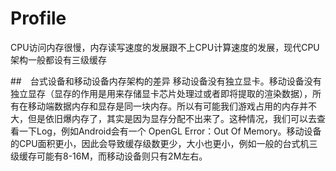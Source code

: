 # Profile

CPU访问内存很慢，内存读写速度的发展跟不上CPU计算速度的发展，现代CPU架构一般都设有三级缓存


##　台式设备和移动设备内存架构的差异
移动设备没有独立显卡。移动设备没有独立显存（显存的作用是用来存储显卡芯片处理过或者即将提取的渲染数据），所有在移动端数据内存和显存是同一块内存。所以有可能我们游戏占用的内存并不大，但是依旧爆内存了，其实是因为显存分配不出来了。这种情况，我们可以去查看一下Log，例如Android会有一个 OpenGL Error：Out Of Memory。移动设备的CPU面积更小，因此会导致缓存级数更少，大小也更小，例如一般的台式机三级缓存可能有8-16M，而移动设备则只有2M左右。